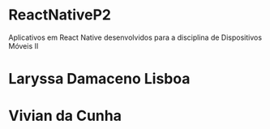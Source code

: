 # ReactNativeP2
Aplicativos em React Native desenvolvidos para a disciplina de Dispositivos Móveis II
# Laryssa Damaceno Lisboa
# Vivian da Cunha
